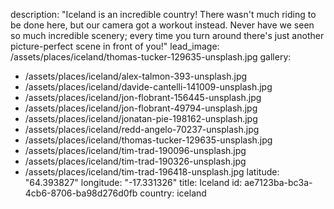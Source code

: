 description: "Iceland is an incredible country! There wasn't much riding to be done here, but our camera got a workout instead. Never have we seen so much incredible scenery; every time you turn around there's just another picture-perfect scene in front of you!"
lead_image: /assets/places/iceland/thomas-tucker-129635-unsplash.jpg
gallery:
  - /assets/places/iceland/alex-talmon-393-unsplash.jpg
  - /assets/places/iceland/davide-cantelli-141009-unsplash.jpg
  - /assets/places/iceland/jon-flobrant-156445-unsplash.jpg
  - /assets/places/iceland/jon-flobrant-49794-unsplash.jpg
  - /assets/places/iceland/jonatan-pie-198162-unsplash.jpg
  - /assets/places/iceland/redd-angelo-70237-unsplash.jpg
  - /assets/places/iceland/thomas-tucker-129635-unsplash.jpg
  - /assets/places/iceland/tim-trad-190096-unsplash.jpg
  - /assets/places/iceland/tim-trad-190326-unsplash.jpg
  - /assets/places/iceland/tim-trad-196418-unsplash.jpg
latitude: "64.393827"
longitude: "-17.331326"
title: Iceland
id: ae7123ba-bc3a-4cb6-8706-ba98d276d0fb
country: iceland
